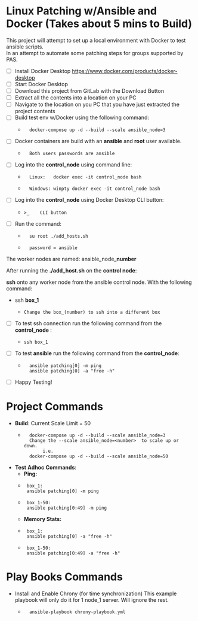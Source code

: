 # Linux Patching w/Ansible and Docker (Takes about 5 mins to Build)


This project will attempt to set up a local environment with Docker to test ansible scripts.  
In an attempt to automate some patching steps for groups supported by PAS.  

* [ ]  Install Docker Desktop https://www.docker.com/products/docker-desktop
* [ ]  Start Docker Desktop
* [ ]  Download this project from GitLab with the Download Button
* [ ]  Extract all the contents into a location on your PC
* [ ]  Navigate to the location on you PC that you have just extracted the project contents
* [ ]  Build test env w/Docker using the following command: 
    *       docker-compose up -d --build --scale ansible_node=3
* [ ]  Docker containers are build with an **ansible** and **root** user available.  
    *       Both users passwords are ansible
* [ ]  Log into the **control_node** using command line: 
    *       Linux:   docker exec -it control_node bash
    *       Windows: winpty docker exec -it control_node bash
* [ ]  Log into the **control_node** using Docker Desktop CLI button:  
    *     >_    CLI button
* [ ]  Run the command:  
    *       su root ./add_hosts.sh
    *       password = ansible
The worker nodes are named:  ansible_node_**number**

After running the **./add_host.sh** on the **control node**:

**ssh** onto any worker node from the ansible control node.  With the following command:
*   ssh **box_1**
    *     Change the box_(number) to ssh into a different box

* [ ]  To test ssh connection run the following command from the **control_node** :   
    *     ssh box_1
* [ ]  To test **ansible** run the following command from the **control_node**:   
    *       ansible patching[0] -m ping
            ansible patching[0] -a "free -h"
* [ ]  Happy Testing!


# Project Commands
*  **Build**: Current Scale Limit = 50
    *       docker-compose up -d --build --scale ansible_node=3
            Change the --scale ansible_node=<number>  to scale up or down.  
                 i.e. 
            docker-compose up -d --build --scale ansible_node=50
*  **Test** **Adhoc** **Commands**: 
    *  **Ping:** 
    *      box_1: 
           ansible patching[0] -m ping
    *      box_1-50:
           ansible patching[0:49] -m ping
    *  **Memory Stats:** 
    *      box_1: 
           ansible patching[0] -a "free -h"
    *      box_1-50: 
           ansible patching[0:49] -a "free -h"

# Play Books Commands
*  Install and Enable Chrony (for time synchronization) This example playbook will only do it for 1 node_1 server.  Will ignore the rest.  
    *       ansible-playbook chrony-playbook.yml
